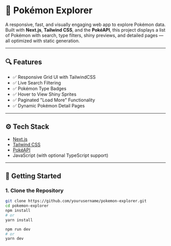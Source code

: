 # 🧭 Pokémon Explorer

A responsive, fast, and visually engaging web app to explore Pokémon data. Built with **Next.js**, **Tailwind CSS**, and the **PokéAPI**, this project displays a list of Pokémon with search, type filters, shiny previews, and detailed pages — all optimized with static generation.

---

## 🔍 Features

- ✅ Responsive Grid UI with TailwindCSS
- ✅ Live Search Filtering
- ✅ Pokémon Type Badges
- ✅ Hover to View Shiny Sprites
- ✅ Paginated "Load More" Functionality
- ✅ Dynamic Pokémon Detail Pages


---

## ⚙️ Tech Stack

- [Next.js](https://nextjs.org/)
- [Tailwind CSS](https://tailwindcss.com/)
- [PokéAPI](https://pokeapi.co/)
- JavaScript (with optional TypeScript support)

---

## 🚀 Getting Started

### 1. Clone the Repository

```bash
git clone https://github.com/yourusername/pokemon-explorer.git
cd pokemon-explorer
npm install
# or
yarn install

npm run dev
# or
yarn dev
